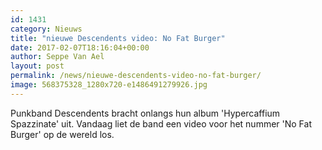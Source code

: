 ```yaml
---
id: 1431
category: Nieuws
title: "nieuwe Descendents video: No Fat Burger"
date: 2017-02-07T18:16:04+00:00
author: Seppe Van Ael
layout: post
permalink: /news/nieuwe-descendents-video-no-fat-burger/
image: 568375328_1280x720-e1486491279926.jpg
---
```

Punkband Descendents bracht onlangs hun album 'Hypercaffium Spazzinate' uit. Vandaag liet de band een video voor het nummer 'No Fat Burger' op de wereld los.
